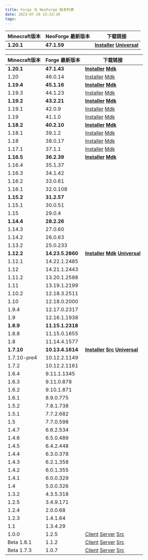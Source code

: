 ```yaml
---
title: Forge 与 NeoForge 版本列表
date: 2023-07-28 15:33:19
tags:
---
```


| Minecraft版本 | NeoForge 最新版本 | 下载链接                                                                                                                                                                                                                                   |
| ------------- | ----------------- | ------------------------------------------------------------------------------------------------------------------------------------------------------------------------------------------------------------------------------------------ |
| **1.20.1**    | **47.1.59**       | **[Installer](https://maven.neoforged.net/net/neoforged/forge/1.20.1-47.1.59/forge-1.20.1-47.1.59-installer.jar) [Universal](https://maven.neoforged.net/net/neoforged/forge/1.20.1-47.1.59/forge-1.20.1-47.1.59-universal.jar)** |

| Minecraft版本 | Forge 最新版本   | 下载链接                                                                                                                                                                                                                                                                                                                                                                                                                                   |
| ------------- | ---------------- | ------------------------------------------------------------------------------------------------------------------------------------------------------------------------------------------------------------------------------------------------------------------------------------------------------------------------------------------------------------------------------------------------------------------------------------------ |
| **1.20.1**    | **47.1.43**      | **[Installer](https://maven.minecraftforge.net/net/minecraftforge/forge/1.20.1-47.1.43/forge-1.20.1-47.1.43-installer.jar) [Mdk](https://maven.minecraftforge.net/net/minecraftforge/forge/1.20.1-47.1.43/forge-1.20.1-47.1.43-installer.jar)**                                                                                                                                                                                            |
| 1.20          | 46.0.14          | [Installer](https://maven.minecraftforge.net/net/minecraftforge/forge/1.20-46.0.14/forge-1.20-46.0.14-installer.jar) [Mdk](https://maven.minecraftforge.net/net/minecraftforge/forge/1.20-46.0.14/forge-1.20-46.0.14-mdk.zip)                                                                                                                                                                                                              |
| **1.19.4**    | **45.1.16**      | **[Installer](https://maven.minecraftforge.net/net/minecraftforge/forge/1.19.4-45.1.16/forge-1.19.4-45.1.16-installer.jar) [Mdk](https://maven.minecraftforge.net/net/minecraftforge/forge/1.19.4-45.1.16/forge-1.19.4-45.1.16-mdk.zip)**                                                                                                                                                                                                  |
| 1.19.3        | 44.1.23          | [Installer](https://maven.minecraftforge.net/net/minecraftforge/forge/1.19.3-44.1.23/forge-1.19.3-44.1.23-installer.jar) [Mdk](https://maven.minecraftforge.net/net/minecraftforge/forge/1.19.3-44.1.23/forge-1.19.3-44.1.23-mdk.zip)                                                                                                                                                                                                      |
| **1.19.2**    | **43.2.21**      | **[Installer](https://maven.minecraftforge.net/net/minecraftforge/forge/1.19.2-43.2.21/forge-1.19.2-43.2.21-installer.jar) [Mdk](https://maven.minecraftforge.net/net/minecraftforge/forge/1.19.2-43.2.21/forge-1.19.2-43.2.21-mdk.zip)**                                                                                                                                                                                                  |
| 1.19.1        | 42.0.9           | [Installer](https://maven.minecraftforge.net/net/minecraftforge/forge/1.19.1-42.0.9/forge-1.19.1-42.0.9-installer.jar) [Mdk](https://maven.minecraftforge.net/net/minecraftforge/forge/1.19.1-42.0.9/forge-1.19.1-42.0.9-mdk.zip)                                                                                                                                                                                                          |
| 1.19          | 41.1.0           | [Installer](https://maven.minecraftforge.net/net/minecraftforge/forge/1.19-41.1.0/forge-1.19-41.1.0-installer.jar) [Mdk](https://maven.minecraftforge.net/net/minecraftforge/forge/1.19-41.1.0/forge-1.19-41.1.0-mdk.zip)                                                                                                                                                                                                                  |
| **1.18.2**    | **40.2.10**      | **[Installer](https://maven.minecraftforge.net/net/minecraftforge/forge/1.18.2-40.2.10/forge-1.18.2-40.2.10-installer.jar) [Mdk](https://maven.minecraftforge.net/net/minecraftforge/forge/1.18.2-40.2.10/forge-11.18.2-40.2.10-mdk.zip)**                                                                                                                                                                                                 |
| 1.18.1        | 39.1.2           | [Installer](https://maven.minecraftforge.net/net/minecraftforge/forge/1.18.1-39.1.2/forge-1.18.1-39.1.2-installer.jar) [Mdk](https://maven.minecraftforge.net/net/minecraftforge/forge/1.18.1-39.1.2/forge-1.18.1-39.1.2-mdk.zip)                                                                                                                                                                                                          |
| 1.18          | 38.0.17          | [Installer](https://maven.minecraftforge.net/net/minecraftforge/forge/1.18-38.0.17/forge-1.18-38.0.17-installer.jar) [Mdk](https://maven.minecraftforge.net/net/minecraftforge/forge/1.18-38.0.17/forge-1.18-38.0.17-mdk.zip)                                                                                                                                                                                                              |
| 1.17.1        | 37.1.1           | [Installer](https://maven.minecraftforge.net/net/minecraftforge/forge/1.17.1-37.1.1/forge-1.17.1-37.1.1-installer.jar) [Mdk](https://maven.minecraftforge.net/net/minecraftforge/forge/1.17.1-37.1.1/forge-1.17.1-37.1.1-mdk.zip)                                                                                                                                                                                                          |
| **1.16.5**    | **36.2.39**      | **[Installer](https://maven.minecraftforge.net/net/minecraftforge/forge/1.16.5-36.2.39/forge-1.16.5-36.2.39-installer.jar) [Mdk](https://maven.minecraftforge.net/net/minecraftforge/forge/1.16.5-36.2.39/forge-1.16.5-36.2.39-mdk.zip)**                                                                                                                                                                                                  |
| 1.16.4        | 35.1.37          |                                                                                                                                                                                                                                                                                                                                                                                                                                            |
| 1.16.3        | 34.1.42          |                                                                                                                                                                                                                                                                                                                                                                                                                                            |
| 1.16.2        | 33.0.61          |                                                                                                                                                                                                                                                                                                                                                                                                                                            |
| 1.16.1        | 32.0.108         |                                                                                                                                                                                                                                                                                                                                                                                                                                            |
| **1.15.2**    | **31.2.57**      |                                                                                                                                                                                                                                                                                                                                                                                                                                            |
| 1.15.1        | 30.0.51          |                                                                                                                                                                                                                                                                                                                                                                                                                                            |
| 1.15          | 29.0.4           |                                                                                                                                                                                                                                                                                                                                                                                                                                            |
| **1.14.4**    | **28.2.26**      |                                                                                                                                                                                                                                                                                                                                                                                                                                            |
| 1.14.3        | 27.0.60          |                                                                                                                                                                                                                                                                                                                                                                                                                                            |
| 1.14.2        | 26.0.63          |                                                                                                                                                                                                                                                                                                                                                                                                                                            |
| 1.13.2        | 25.0.233         |                                                                                                                                                                                                                                                                                                                                                                                                                                            |
| **1.12.2**    | **14.23.5.2860** | **[Installer](https://maven.minecraftforge.net/net/minecraftforge/forge/1.12.2-14.23.5.2860/forge-1.12.2-14.23.5.2860-installer.jar) [Mdk](https://maven.minecraftforge.net/net/minecraftforge/forge/1.12.2-14.23.5.2860/forge-1.12.2-14.23.5.2860-mdk.zip) [Universal](https://maven.minecraftforge.net/net/minecraftforge/forge/1.12.2-14.23.5.2860/forge-1.12.2-14.23.5.2860-universal.jar)**                                           |
| 1.12.1        | 14.22.1.2485     |                                                                                                                                                                                                                                                                                                                                                                                                                                            |
| 1.12          | 14.21.1.2443     |                                                                                                                                                                                                                                                                                                                                                                                                                                            |
| 1.11.2        | 13.20.1.2588     |                                                                                                                                                                                                                                                                                                                                                                                                                                            |
| 1.11          | 13.19.1.2199     |                                                                                                                                                                                                                                                                                                                                                                                                                                            |
| 1.10.2        | 12.18.3.2511     |                                                                                                                                                                                                                                                                                                                                                                                                                                            |
| 1.10          | 12.18.0.2000     |                                                                                                                                                                                                                                                                                                                                                                                                                                            |
| 1.9.4         | 12.17.0.2317     |                                                                                                                                                                                                                                                                                                                                                                                                                                            |
| 1.9           | 12.16.1.1938     |                                                                                                                                                                                                                                                                                                                                                                                                                                            |
| **1.8.9**     | **11.15.1.2318** |                                                                                                                                                                                                                                                                                                                                                                                                                                            |
| 1.8.8         | 11.15.0.1655     |                                                                                                                                                                                                                                                                                                                                                                                                                                            |
| 1.8           | 11.14.4.1577     |                                                                                                                                                                                                                                                                                                                                                                                                                                            |
| **1.7.10**    | **10.13.4.1614** | **[Installer](https://maven.minecraftforge.net/net/minecraftforge/forge/1.7.10-10.13.4.1614-1.7.10/forge-1.7.10-10.13.4.1614-1.7.10-installer.jar) [Src](https://maven.minecraftforge.net/net/minecraftforge/forge/1.7.10-10.13.4.1614-1.7.10/forge-1.7.10-10.13.4.1614-1.7.10-src.zip) [Universal](https://maven.minecraftforge.net/net/minecraftforge/forge/1.7.10-10.13.4.1614-1.7.10/forge-1.7.10-10.13.4.1614-1.7.10-universal.jar)** |
| 1.7.10-pre4   | 10.12.2.1149     |                                                                                                                                                                                                                                                                                                                                                                                                                                            |
| 1.7.2         | 10.12.2.1161     |                                                                                                                                                                                                                                                                                                                                                                                                                                            |
| 1.6.4         | 9.11.1.1345      |                                                                                                                                                                                                                                                                                                                                                                                                                                            |
| 1.6.3         | 9.11.0.878       |                                                                                                                                                                                                                                                                                                                                                                                                                                            |
| 1.6.2         | 9.10.1.871       |                                                                                                                                                                                                                                                                                                                                                                                                                                            |
| 1.6.1         | 8.9.0.775        |                                                                                                                                                                                                                                                                                                                                                                                                                                            |
| 1.5.2         | 7.8.1.738        |                                                                                                                                                                                                                                                                                                                                                                                                                                            |
| 1.5.1         | 7.7.2.682        |                                                                                                                                                                                                                                                                                                                                                                                                                                            |
| 1.5           | 7.7.0.598        |                                                                                                                                                                                                                                                                                                                                                                                                                                            |
| 1.4.7         | 6.6.2.534        |                                                                                                                                                                                                                                                                                                                                                                                                                                            |
| 1.4.6         | 6.5.0.489        |                                                                                                                                                                                                                                                                                                                                                                                                                                            |
| 1.4.5         | 6.4.2.448        |                                                                                                                                                                                                                                                                                                                                                                                                                                            |
| 1.4.4         | 6.3.0.378        |                                                                                                                                                                                                                                                                                                                                                                                                                                            |
| 1.4.3         | 6.2.1.358        |                                                                                                                                                                                                                                                                                                                                                                                                                                            |
| 1.4.2         | 6.0.1.355        |                                                                                                                                                                                                                                                                                                                                                                                                                                            |
| 1.4.1         | 6.0.0.329        |                                                                                                                                                                                                                                                                                                                                                                                                                                            |
| 1.4           | 5.0.0.326        |                                                                                                                                                                                                                                                                                                                                                                                                                                            |
| 1.3.2         | 4.3.5.318        |                                                                                                                                                                                                                                                                                                                                                                                                                                            |
| 1.2.5         | 3.4.9.171        |                                                                                                                                                                                                                                                                                                                                                                                                                                            |
| 1.2.4         | 2.0.0.68         |                                                                                                                                                                                                                                                                                                                                                                                                                                            |
| 1.2.3         | 1.4.1.64         |                                                                                                                                                                                                                                                                                                                                                                                                                                            |
| 1.1           | 1.3.4.29         |                                                                                                                                                                                                                                                                                                                                                                                                                                            |
| 1.0.0         | 1.2.5            | [Client](https://master.dl.sourceforge.net/project/minecraftforge/1.2.5/minecraftforge-client-1.2.5.zip) [Server](https://master.dl.sourceforge.net/project/minecraftforge/1.2.5/minecraftforge-server-1.2.5.zip) [Src](https://master.dl.sourceforge.net/project/minecraftforge/1.2.5/minecraftforge-src-1.2.5.zip)                                                                                                                       |
| Beta 1.8.1    | 1.1.2            | [Client](https://master.dl.sourceforge.net/project/minecraftforge/1.1.2/minecraftforge-client-1.1.2.zip) [Server](https://master.dl.sourceforge.net/project/minecraftforge/1.1.2/minecraftforge-server-1.1.2.zip) [Src](https://master.dl.sourceforge.net/project/minecraftforge/1.1.2/minecraftforge-src-1.1.2.zip)                                                                                                                       |
| Beta 1.7.3    | 1.0.7            | [Client](https://master.dl.sourceforge.net/project/buildcraft/Forge%201.0.7%2020110907/minecraftforge-client-1.0.7-20110907.zip) [Server](https://master.dl.sourceforge.net/project/buildcraft/Forge%201.0.7%2020110907/minecraftforge-server-1.0.7-20110907.zip) [Src](https://master.dl.sourceforge.net/project/buildcraft/Forge%201.0.7%2020110907/minecraftforge-src-1.0.7-20110907.zip)                                               |

